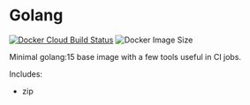 # Golang

[![Docker Cloud Build Status](https://img.shields.io/docker/cloud/build/countingup/golang.svg)](https://hub.docker.com/r/countingup/golang/builds/) ![Docker Image Size](https://img.shields.io/docker/image-size/countingup/golang/1.15)

Minimal golang:15 base image with a few tools useful in CI jobs.

Includes:

- zip
